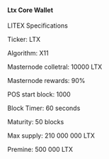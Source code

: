 #### Ltx Core Wallet

LITEX Specifications

Ticker: LTX

Algorithm: X11

Masternode colletral: 10000 LTX

Masternode rewards: 90%

POS start block: 1000

Block Timer: 60 seconds

Maturity: 50 blocks

Max supply: 210 000 000 LTX

Premine: 500 000 LTX
